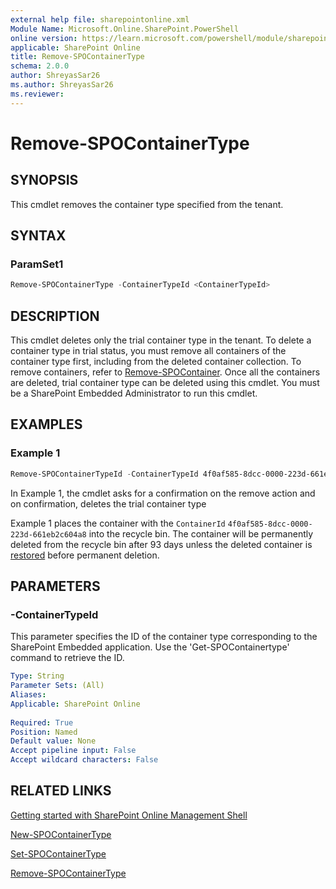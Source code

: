 ```yaml
---
external help file: sharepointonline.xml
Module Name: Microsoft.Online.SharePoint.PowerShell
online version: https://learn.microsoft.com/powershell/module/sharepoint-online/remove-spocontainertype
applicable: SharePoint Online
title: Remove-SPOContainerType
schema: 2.0.0
author: ShreyasSar26
ms.author: ShreyasSar26
ms.reviewer:
---
```

 
# Remove-SPOContainerType
 
## SYNOPSIS
This cmdlet removes the container type specified from the tenant.
 
## SYNTAX
 
### ParamSet1
 
```powershell
Remove-SPOContainerType -ContainerTypeId <ContainerTypeId>
```
 
## DESCRIPTION
 
This cmdlet deletes only the trial container type in the tenant. To delete a container type in trial status, you must remove all containers of the container type first, including from the deleted container collection. To remove containers, refer to [Remove-SPOContainer](sharepoint/sharepoint-ps/sharepoint-online/Remove-SPOContainer.md). Once all the containers are deleted, trial container type can be deleted using this cmdlet.
You must be a SharePoint Embedded Administrator to run this cmdlet.
 
## EXAMPLES
 
### Example 1
 
```powershell
Remove-SPOContainerTypeId -ContainerTypeId 4f0af585-8dcc-0000-223d-661eb2c604a8
```
In Example 1, the cmdlet asks for a confirmation on the remove action and on confirmation, deletes the trial container type

Example 1 places the container with the `ContainerId` `4f0af585-8dcc-0000-223d-661eb2c604a8` into the recycle bin. The container will be permanently deleted from the recycle bin after 93 days unless the deleted container is [restored](./Restore-SPODeletedContainer.md) before permanent deletion.
 
## PARAMETERS
 
### -ContainerTypeId
 
This parameter specifies the ID of the container type corresponding to the SharePoint Embedded application. Use the 'Get-SPOContainertype' command to retrieve the ID.
 
```yaml
Type: String
Parameter Sets: (All)
Aliases:
Applicable: SharePoint Online
 
Required: True
Position: Named
Default value: None
Accept pipeline input: False
Accept wildcard characters: False
```
## RELATED LINKS

[Getting started with SharePoint Online Management Shell](/powershell/sharepoint/sharepoint-online/connect-sharepoint-online)

[New-SPOContainerType](sharepoint/sharepoint-ps/sharepoint-online/New-SPOContainerType.md)

[Set-SPOContainerType](sharepoint/sharepoint-ps/sharepoint-online/Set-SPOContainerType.md)

[Remove-SPOContainerType](sharepoint/sharepoint-ps/sharepoint-online/Get-SPOContainerType.md)

